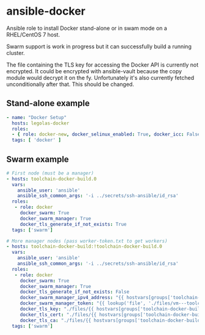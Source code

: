 # ansible-docker

Ansible role to install Docker stand-alone or in swam mode on a RHEL/CentOS 7
host.

Swarm support is work in progress but it can successfully build a running
cluster.

The file containing the TLS key for accessing the Docker API is currently
not encrypted.  It could be encrypted with ansible-vault because the copy
module would decrypt it on the fy.  Unfortunately it's also currently
fetched unconditionally after that.  This should be changed.

## Stand-alone example

```yaml
- name: "Docker Setup"
  hosts: legolas-docker
  roles:
  - { role: docker-new, docker_selinux_enabled: True, docker_icc: False, docker_bip: '172.17.0.1/16', docker_ipv6: True, docker_fixed_ipv6_cidr: 'fdd0:2216:12ff:f9ab::/64' }
  tags: [ 'docker' ]
```

## Swarm example

```yaml
# First node (must be a manager)
- hosts: toolchain-docker-build.0
  vars:
    ansible_user: 'ansible'
    ansible_ssh_common_args: '-i ../secrets/ssh-ansible/id_rsa'
  roles:
   - role: docker
     docker_swarm: True
     docker_swarm_manager: True
     docker_tls_generate_if_not_exists: True
  tags: ['swarm']

# More manager nodes (pass worker-token.txt to get workers)
- hosts: toolchain-docker-build:!toolchain-docker-build.0
  vars:
    ansible_user: 'ansible'
    ansible_ssh_common_args: '-i ../secrets/ssh-ansible/id_rsa'
  roles:
   - role: docker
     docker_swarm: True
     docker_swarm_manager: True
     docker_tls_generate_if_not_exists: False
     docker_swarm_manager_ipv4_address: "{{ hostvars[groups['toolchain-docker-build.0'][0]]['ansible_default_ipv4']['address'] }}"
     docker_swarm_manager_token: "{{ lookup('file', './files/vm---toolchain-docker-build01/docker-swarm/manager-token.txt') }}"
     docker_tls_key: "./files/{{ hostvars[groups['toolchain-docker-build.0'][0]]['ansible_hostname'] }}/docker-tls/key.pem"
     docker_tls_cert: "./files/{{ hostvars[groups['toolchain-docker-build.0'][0]]['ansible_hostname'] }}/docker-tls/cert.pem"
     docker_tls_ca: "./files/{{ hostvars[groups['toolchain-docker-build.0'][0]]['ansible_hostname'] }}/docker-tls/ca.pem"
  tags: ['swarm']
```

